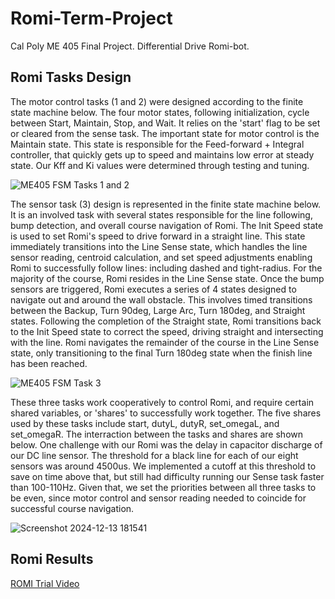 # Romi-Term-Project
Cal Poly ME 405 Final Project. Differential Drive Romi-bot.

## Romi Tasks Design
The motor control tasks (1 and 2) were designed according to the finite state machine below. The four motor states, following
initialization, cycle between Start, Maintain, Stop, and Wait. It relies on the 'start' flag to be set or cleared from the sense
task. The important state for motor control is the Maintain state. This state is responsible for the Feed-forward + Integral controller, 
that quickly gets up to speed and maintains low error at steady state. Our Kff and Ki values were determined through testing and tuning.

![ME405 FSM Tasks 1 and 2](https://github.com/user-attachments/assets/33f364ec-16d3-458c-8956-a4ce0f9edb17)

The sensor task (3) design is represented in the finite state machine below. It is an involved task with several states responsible
for the line following, bump detection, and overall course navigation of Romi. The Init Speed state is used to set Romi's speed to drive
forward in a straight line. This state immediately transitions into the Line Sense state, which handles the line sensor reading, centroid
calculation, and set speed adjustments enabling Romi to successfully follow lines: including dashed and tight-radius. For the majority of
the course, Romi resides in the Line Sense state. Once the bump sensors are triggered, Romi executes a series of 4 states designed to 
navigate out and around the wall obstacle. This involves timed transitions between the Backup, Turn 90deg, Large Arc, Turn 180deg, and
Straight states. Following the completion of the Straight state, Romi transitions back to the Init Speed state to correct the speed,
driving straight and intersecting with the line. Romi navigates the remainder of the course in the Line Sense state, only transitioning
to the final Turn 180deg state when the finish line has been reached.

![ME405 FSM Task 3](https://github.com/user-attachments/assets/fa52ffe9-b5a6-4174-966f-9bf72126dee4)

These three tasks work cooperatively to control Romi, and require certain shared variables, or 'shares' to successfully work together.
The five shares used by these tasks include start, dutyL, dutyR, set_omegaL, and set_omegaR. The interraction between the tasks and 
shares are shown below. One challenge with our Romi was the delay in capacitor discharge of our DC line sensor. The threshold for a 
black line for each of our eight sensors was around 4500us. We implemented a cutoff at this threshold to save on time above that, but
still had difficulty running our Sense task faster than 100-110Hz. Given that, we set the priorities between all three tasks to be even,
since motor control and sensor reading needed to coincide for successful course navigation.

![Screenshot 2024-12-13 181541](https://github.com/user-attachments/assets/b38e1101-1e7c-4fd9-a60b-7d1e1baf820e)

## Romi Results
[ROMI Trial Video](https://youtu.be/yMir0CIqmmk "@embed")
